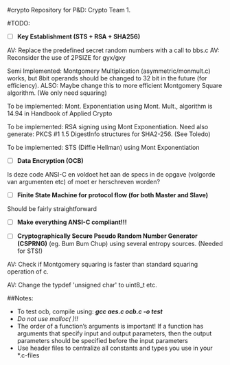 #crypto
Repository for P&D: Crypto Team 1.


#TODO:
- [ ] **Key Establishment (STS + RSA + SHA256)**

AV: Replace the predefined secret random numbers with a call to bbs.c
AV: Reconsider the use of 2PSIZE for gyx/gxy

Semi Implemented: Montgomery Multiplication (asymmetric/monmult.c) works, but 8bit operands should be changed to 32 bit in the future (for efficiency). ALSO: Maybe change this to more efficient Montgomery Square algorithm. (We only need squaring)

To be implemented: Mont. Exponentiation using Mont. Mult., algorithm is 14.94 in Handbook of Applied Crypto

To be implemented: RSA signing using Mont Exponentiation. Need also generate: PKCS #1 1.5 DigestInfo structures for SHA2-256. (See Toledo)

To be implemented: STS (Diffie Hellman) using Mont Exponentiation
- [ ] **Data Encryption (OCB)**

Is deze code ANSI-C en voldoet het aan de specs in de opgave (volgorde van argumenten etc) of moet er herschreven worden?
- [ ] **Finite State Machine for protocol flow (for both Master and Slave)**

Should be fairly straightforward
- [ ] **Make everything ANSI-C compliant!!!**

- [ ] **Cryptographically Secure Pseudo Random Number Generator (CSPRNG)** (eg. Bum Bum Chup) using several entropy sources. (Needed for STS!)

AV: Check if Montgomery squaring is faster than standard squaring operation of c.

AV: Change the typdef 'unsigned char' to uint8_t etc.

##Notes:
- To test ocb, compile using: ***gcc aes.c ocb.c -o test***
- *Do not use malloc( )!!*
- The order of a function’s arguments is important! If a function has arguments that specify
input and output parameters, then the output parameters should be specified before the
input parameters
- Use header files to centralize all constants and types you use in your *.c-files
